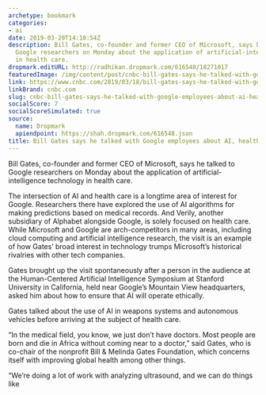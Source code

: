 ```yaml
---
archetype: bookmark
categories:
- ai
date: 2019-03-20T14:10:54Z
description: Bill Gates, co-founder and former CEO of Microsoft, says he talked to
  Google researchers on Monday about the application of artificial-intelligence technology
  in health care.
dropmark.editURL: http://radhikan.dropmark.com/616548/18271017
featuredImage: /img/content/post/cnbc-bill-gates-says-he-talked-with-google-employees-about-ai-health-care.JPG
link: https://www.cnbc.com/2019/03/18/bill-gates-says-he-talked-with-google-employees-about-ai-health-care.html
linkBrand: cnbc.com
slug: cnbc-bill-gates-says-he-talked-with-google-employees-about-ai-health-care
socialScore: 7
socialScoreSimulated: true
source:
  name: Dropmark
  apiendpoint: https://shah.dropmark.com/616548.json
title: Bill Gates says he talked with Google employees about AI, health care
---
```

Bill Gates, co-founder and former CEO of Microsoft, says he talked to Google researchers on Monday about the application of artificial-intelligence technology in health care.

The intersection of AI and health care is a longtime area of interest for Google. Researchers there have explored the use of AI algorithms for making predictions based on medical records. And Verily, another subsidiary of Alphabet alongside Google, is solely focused on health care. While Microsoft and Google are arch-competitors in many areas, including cloud computing and artificial intelligence research, the visit is an example of how Gates’ broad interest in technology trumps Microsoft’s historical rivalries with other tech companies.

Gates brought up the visit spontaneously after a person in the audience at the Human-Centered Artificial Intelligence Symposium at Stanford University in California, held near Google’s Mountain View headquarters, asked him about how to ensure that AI will operate ethically.

Gates talked about the use of AI in weapons systems and autonomous vehicles before arriving at the subject of health care.

“In the medical field, you know, we just don’t have doctors. Most people are born and die in Africa without coming near to a doctor,” said Gates, who is co-chair of the nonprofit Bill & Melinda Gates Foundation, which concerns itself with improving global health among other things.

“We’re doing a lot of work with analyzing ultrasound, and we can do things like 